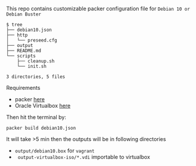This repo contains customizable packer configuration file for `Debian 10 or Debian Buster`



```
$ tree
├── debian10.json
├── http
│   └── preseed.cfg
├── output
├── README.md
└── scripts
    ├── cleanup.sh
    └── init.sh

3 directories, 5 files

```
Requirements
* packer [here](https://www.packer.io/)
* Oracle Virtualbox [here](https://www.virtualbox.org/)

Then hit the terminal by:
```
packer build debian10.json
```
It will take >5 min then the outputs will be in following directories
* `output/debian10.box` for `vagrant`
* ` output-virtualbox-iso/*.vdi` importable to virtualbox
